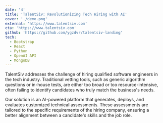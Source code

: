 ```yaml
---
date: '4'
title: 'TalentSiv: Revolutionizing Tech Hiring with AI'
cover: './demo.png'
external: 'https://www.talentsiv.com'
cta: 'https://www.talentsiv.com'
github: 'https://github.com/ygzdvr/talentsiv-landing'
tech:
  - Bootstrap
  - React
  - Python
  - OpenAI API
  - MongoDB
---
```


TalentSiv addresses the challenge of hiring qualified software engineers in the tech industry. Traditional vetting tools, such as generic algorithm questions or in-house tests, are either too broad or too resource-intensive, often failing to identify candidates who truly match the business's needs.

Our solution is an AI-powered platform that generates, deploys, and evaluates customized technical assessments. These assessments are tailored to the specific requirements of the hiring company, ensuring a better alignment between a candidate's skills and the job role.
